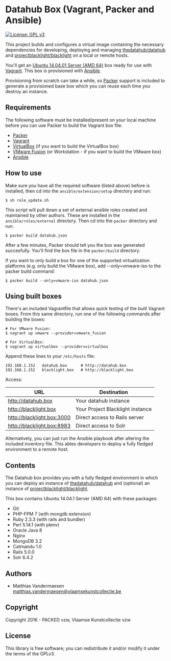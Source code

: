 # Datahub Box (Vagrant, Packer and Ansible)

[![License: GPL v3](https://img.shields.io/badge/License-GPL%20v3-blue.svg)](http://www.gnu.org/licenses/gpl-3.0)

This project builds and configures a virtual image containing the necessary
dependencies for developing, deploying and managing [thedatahub/datahub](github.com/thedatahub/datahub)
and [projectblacklight/blacklight](https://github.com/projectblacklight/blacklight)
on a local or remote hosts.

You'll get an [Ubuntu 14.04.01 Server (AMD 64)](old-releases.ubuntu.com/releases/trusty/)
box ready for use with [Vagrant](https://www.vagrantup.com/). This box is
provisioned with [Ansible](https://www.ansible.com/).

Provisioning from scratch can take a while, so [Packer](http://www.packer.io/)
support is included to generate a provisioned base box which you can reuse each
time you destroy an instance.

## Requirements

The following software must be installed/present on your local machine before
you can use Packer to build the Vagrant box file:

  - [Packer](http://www.packer.io/)
  - [Vagrant](http://vagrantup.com/)
  - [VirtualBox](https://www.virtualbox.org/) (if you want to build the
    VirtualBox box)
  - [VMware Fusion](http://www.vmware.com/products/fusion/) (or Workstation - if
    you want to build the VMware box)
  - [Ansible](http://docs.ansible.com/intro_installation.html)

## How to use

Make sure you have all the required software (listed above) before is installed,
then cd into the `ansible/extension/setup` directory and run:

```
$ sh role_update.sh
```

This script will pull down a set of external ansible roles created and
maintained by other authors. These are installed in the `ansible/roles/external`
directory. Then cd into the `packer` directory and run:

```
$ packer build datahub.json
```

After a few minutes, Packer should tell you the box was generated succesfully.
You'll find the box file in the `packer/build` directory.

If you want to only build a box for one of the supported virtualization
platforms (e.g. only build the VMware box), add --only=vmware-iso to the packer
build command:

```
$ packer build --only=vmware-iso datahub.json
```

## Using built boxes

There's an included Vagrantfile that allows quick testing of the built Vagrant
boxes. From this same directory, run one of the following commands after
building the boxes:

```
# For VMware Fusion:
$ vagrant up vmware --provider=vmware_fusion

# For VirtualBox:
$ vagrant up virtualbox --provider=virtualbox
```

Append these lines to your `/etc/hosts` file:

```
192.168.1.152   datahub.box      # http://datahub.box
192.168.1.152   blacklight.box   # http://blacklight.box
```

Access:

| URL                         |  Destination                       |
| --------------------------- |  --------------------------------- |
|  http://datahub.box         |  Your datahub instance             |
|  http://blacklight.box      |  Your Project Blacklight instance  |
|  http://blacklight.box:3000 |  Direct access to Rails server     |
|  http://blacklight.box:8983 |  Direct access to Solr             |

Alternatively, you can just run the Ansible playbook after altering the included
inventory file. This ables developers to deploy a fully fledged environment to
a remote host.

## Contents

The Datahub box provides you with a fully fledged environment in which you can
deploy an instance of [thedatahub/datahub](github.com/thedatahub/datahub) and
(optional) an instance of [projectblacklight/blacklight](https://github.com/projectblacklight/blacklight).

This box contains Ubuntu 14.04.1 Server (AMD 64) with these packages:

* Git
* PHP-FPM 7 (with mongdb extension)
* Ruby 2.3.3 (with rails and bundler)
* Perl 5.14.1 (with plenv)
* Oracle Java 8
* Nginx
* MongoDB 3.2
* Catmandu 1.0
* Rails 5.0.0
* Solr 6.4.2

## Authors

* Matthias Vandermaesen <matthias.vandermaesen@vlaamsekunstcollectie.be>

## Copyright

Copyright 2016 - PACKED vzw, Vlaamse Kunstcollectie vzw

## License

This library is free software; you can redistribute it and/or modify it under
the terms of the GPLv3.

